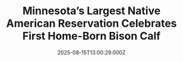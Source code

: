 ---
title: "Minnesota’s Largest Native American Reservation Celebrates First Home-Born Bison Calf"
date: 2025-08-15T13:00:29.000Z
category: Human Kindness
externalLink: "https://www.goodnewsnetwork.org/minnesotas-largest-indian-reservation-celebrates-first-home-born-bison-calf/"
image: ""
excerpt: "The White Earth Nation was surprised and overjoyed as a bison calf was born out of season, a sign the band said demonstrates “resilience, healing, and hope.” It’s the first bison calf born on the White Earth Reservation since it started a buffalo harvest and breeding program two years ago through the Inter-Tribal Buffalo Council. […] The post Minnesota’s Largest…"
---